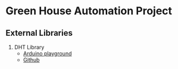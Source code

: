 # Green House Automation Project

## External Libraries

1. DHT Library
    - [Arduino playground](https://github.com/RobTillaart/Arduino/tree/master/libraries/DHTlib)
    - [Github](https://github.com/RobTillaart/Arduino/tree/master/libraries/DHTlib)
